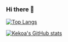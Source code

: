 ### Hi there 👋

[![Top Langs](https://github-readme-stats.vercel.app/api/top-langs/?username=kekoawong&hide=juptyer&theme=radical)](https://github.com/anuraghazra/github-readme-stats)

[![Kekoa's GitHub stats](https://github-readme-stats.vercel.app/api?username=kekoawong)](https://github.com/anuraghazra/github-readme-stats)

<!--
**kekoawong/kekoawong** is a ✨ _special_ ✨ repository because its `README.md` (this file) appears on your GitHub profile.

Here are some ideas to get you started:

- 🔭 I’m currently working on ...
- 🌱 I’m currently learning ...
- 👯 I’m looking to collaborate on ...
- 🤔 I’m looking for help with ...
- 💬 Ask me about ...
- 📫 How to reach me: ...
- 😄 Pronouns: ...
- ⚡ Fun fact: ...
-->

